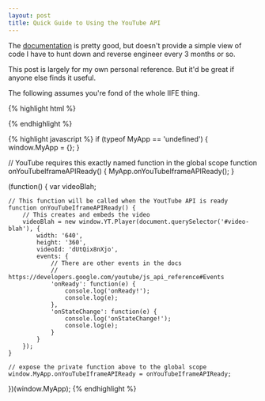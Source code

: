 ```yaml
---
layout: post
title: Quick Guide to Using the YouTube API
---
```


The [documentation](https://developers.google.com/youtube/js_api_reference) is pretty good, but doesn't provide a simple view of code I have to hunt down and reverse engineer every 3 months or so.

This post is largely for my own personal reference. But it'd be great if anyone else finds it useful.

The following assumes you're fond of the whole IIFE thing.

{% highlight html %}
<!-- YouTube embed will replace the following with iframe -->
<div id="video-blah"></div>
{% endhighlight %}

{% highlight javascript %}
if (typeof MyApp == 'undefined') {
    window.MyApp = {};
}

// YouTube requires this exactly named function in the global scope
function onYouTubeIframeAPIReady() {
    MyApp.onYouTubeIframeAPIReady();
}

(function() {
    var videoBlah;
    
    // This function will be called when the YoutTube API is ready
    function onYouTubeIframeAPIReady() {
        // This creates and embeds the video
        videoBlah = new window.YT.Player(document.querySelector('#video-blah'), {
            width: '640',
            height: '360',
            videoId: 'dUtQix8nXjo',
            events: {
                // There are other events in the docs
                // https://developers.google.com/youtube/js_api_reference#Events
                'onReady': function(e) {
                    console.log('onReady!');
                    console.log(e);
                },
                'onStateChange': function(e) {
                    console.log('onStateChange!');
                    console.log(e);
                }
            }
        });
    }

    // expose the private function above to the global scope
    window.MyApp.onYouTubeIframeAPIReady = onYouTubeIframeAPIReady;
})(window.MyApp);
{% endhighlight %}
